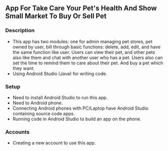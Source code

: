 ## App For Take Care Your Pet's Health And Show Small Market To Buy Or Sell Pet
### Description
+ This app has two modules: one for admin managing pet stores, pet owned by user, bill through basic functions: delete, add, edit, and have the same function like user. Users can view their pet, and other pets also like them and chat with another user who has a pet. Users also can set the time to remind them to care about their pet. And buy a pet which they want.
+ Using Android Studio (Java) for writing code.
### Setup
+ Need to install Android Studio to run this app.
+ Need to Android phone.
+ Connecting Android phones with PC/Laptop have Android Studio containing source code apps.
+ Running code in Android Studio to build an app on the phone.
### Accounts
+ Creating a new account to use this app.  

